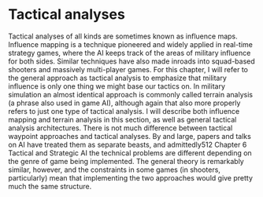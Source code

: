 # Tactical analyses

Tactical analyses of all kinds are sometimes known as influence maps. Influence mapping is a
technique pioneered and widely applied in real-time strategy games, where the AI keeps track
of the areas of military influence for both sides. Similar techniques have also made inroads
into squad-based shooters and massively multi-player games. For this chapter, I will refer to
the general approach as tactical analysis to emphasize that military influence is only one thing
we might base our tactics on.
In military simulation an almost identical approach is commonly called terrain analysis
(a phrase also used in game AI), although again that also more properly refers to just one type
of tactical analysis. I will describe both influence mapping and terrain analysis in this section,
as well as general tactical analysis architectures.
There is not much difference between tactical waypoint approaches and tactical analyses.
By and large, papers and talks on AI have treated them as separate beasts, and admittedly512 Chapter 6 Tactical and Strategic AI
the technical problems are different depending on the genre of game being implemented. The
general theory is remarkably similar, however, and the constraints in some games (in shooters,
particularly) mean that implementing the two approaches would give pretty much the same
structure.
